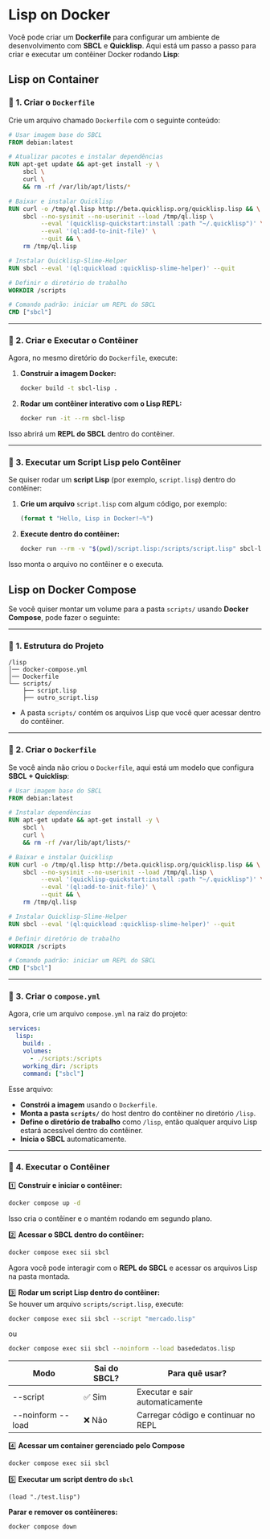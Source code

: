 # Lisp on Docker

Você pode criar um **Dockerfile** para configurar um ambiente de desenvolvimento com **SBCL** e **Quicklisp**. Aqui está um passo a passo para criar e executar um contêiner Docker rodando **Lisp**:

## Lisp on Container

### 📌 1. Criar o `Dockerfile`
Crie um arquivo chamado `Dockerfile` com o seguinte conteúdo:

```dockerfile
# Usar imagem base do SBCL
FROM debian:latest

# Atualizar pacotes e instalar dependências
RUN apt-get update && apt-get install -y \
    sbcl \
    curl \
    && rm -rf /var/lib/apt/lists/*

# Baixar e instalar Quicklisp
RUN curl -o /tmp/ql.lisp http://beta.quicklisp.org/quicklisp.lisp && \
    sbcl --no-sysinit --no-userinit --load /tmp/ql.lisp \
         --eval '(quicklisp-quickstart:install :path "~/.quicklisp")' \
         --eval '(ql:add-to-init-file)' \
         --quit && \
    rm /tmp/ql.lisp

# Instalar Quicklisp-Slime-Helper
RUN sbcl --eval '(ql:quickload :quicklisp-slime-helper)' --quit

# Definir o diretório de trabalho
WORKDIR /scripts

# Comando padrão: iniciar um REPL do SBCL
CMD ["sbcl"]
```

---

### 📌 2. Criar e Executar o Contêiner

Agora, no mesmo diretório do `Dockerfile`, execute:

1. **Construir a imagem Docker:**
   ```sh
   docker build -t sbcl-lisp .
   ```

2. **Rodar um contêiner interativo com o Lisp REPL:**
   ```sh
   docker run -it --rm sbcl-lisp
   ```

Isso abrirá um **REPL do SBCL** dentro do contêiner.

---

### 📌 3. Executar um Script Lisp pelo Contêiner

Se quiser rodar um **script Lisp** (por exemplo, `script.lisp`) dentro do contêiner:

1. **Crie um arquivo** `script.lisp` com algum código, por exemplo:
   ```lisp
   (format t "Hello, Lisp in Docker!~%")
   ```

2. **Execute dentro do contêiner:**
   ```sh
   docker run --rm -v "$(pwd)/script.lisp:/scripts/script.lisp" sbcl-lisp sbcl --script /scripts/script.lisp
   ```

Isso monta o arquivo no contêiner e o executa.

## Lisp on Docker Compose

Se você quiser montar um volume para a pasta `scripts/` usando **Docker Compose**, pode fazer o seguinte:

---

### 📌 1. Estrutura do Projeto  

```
/lisp
│── docker-compose.yml
│── Dockerfile
└── scripts/
    ├── script.lisp
    ├── outro_script.lisp
```

- A pasta `scripts/` contém os arquivos Lisp que você quer acessar dentro do contêiner.

---

### 📌 2. Criar o `Dockerfile`  

Se você ainda não criou o `Dockerfile`, aqui está um modelo que configura **SBCL + Quicklisp**:

```dockerfile
# Usar imagem base do SBCL
FROM debian:latest

# Instalar dependências
RUN apt-get update && apt-get install -y \
    sbcl \
    curl \
    && rm -rf /var/lib/apt/lists/*

# Baixar e instalar Quicklisp
RUN curl -o /tmp/ql.lisp http://beta.quicklisp.org/quicklisp.lisp && \
    sbcl --no-sysinit --no-userinit --load /tmp/ql.lisp \
         --eval '(quicklisp-quickstart:install :path "~/.quicklisp")' \
         --eval '(ql:add-to-init-file)' \
         --quit && \
    rm /tmp/ql.lisp

# Instalar Quicklisp-Slime-Helper
RUN sbcl --eval '(ql:quickload :quicklisp-slime-helper)' --quit

# Definir diretório de trabalho
WORKDIR /scripts

# Comando padrão: iniciar um REPL do SBCL
CMD ["sbcl"]
```

---

### 📌 3. Criar o `compose.yml`  

Agora, crie um arquivo `compose.yml` na raiz do projeto:

```yaml
services:
  lisp:
    build: .
    volumes:
      - ./scripts:/scripts
    working_dir: /scripts
    command: ["sbcl"]
```

Esse arquivo:
- **Constrói a imagem** usando o `Dockerfile`.
- **Monta a pasta `scripts/`** do host dentro do contêiner no diretório `/lisp`.
- **Define o diretório de trabalho** como `/lisp`, então qualquer arquivo Lisp estará acessível dentro do contêiner.
- **Inicia o SBCL** automaticamente.

---

### 📌 4. Executar o Contêiner  

1️⃣ **Construir e iniciar o contêiner:**  
```sh
docker compose up -d
```
Isso cria o contêiner e o mantém rodando em segundo plano.

2️⃣ **Acessar o SBCL dentro do contêiner:**  
```sh
docker compose exec sii sbcl
```

Agora você pode interagir com o **REPL do SBCL** e acessar os arquivos Lisp na pasta montada.

3️⃣ **Rodar um script Lisp dentro do contêiner:**  
Se houver um arquivo `scripts/script.lisp`, execute:  
```sh
docker compose exec sii sbcl --script "mercado.lisp"
```

ou

```sh
docker compose exec sii sbcl --noinform --load basededatos.lisp
```

| Modo | Sai do SBCL? | Para quê usar? |
| --- | --------- | ---- |
| --script | ✅ Sim | Executar e sair automaticamente |
| --noinform --load | ❌ Não | Carregar código e continuar no REPL | 

4️⃣ **Acessar um container gerenciado pelo Compose**
```sh
docker compose exec sii sbcl
```

5️⃣ **Executar um script dentro do `sbcl`**
```sbcl
(load "./test.lisp")
```

**Parar e remover os contêineres:**  
```sh
docker compose down
```

